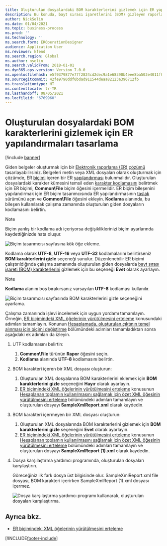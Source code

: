 ```yaml
---
title: Oluşturulan dosyalardaki BOM karakterlerini gizlemek için ER yapılandırmaları tasarlama
description: Bu konuda, bayt sırası işaretlerini (BOM) gizleyen raporlar oluşturmak için Elektronik raporlama (ER) biçiminin nasıl yapılandırılacağı açıklanmaktadır.
author: NickSelin
ms.date: 01/04/2021
ms.topic: business-process
ms.prod: ''
ms.technology: ''
ms.search.form: EROperationDesigner
audience: Application User
ms.reviewer: kfend
ms.search.region: Global
ms.author: nselin
ms.search.validFrom: 2018-01-01
ms.dyn365.ops.version: Version 7.0.0
ms.openlocfilehash: e5f9379877e77f2824cd2dec9a1e68390b4eee8ba502e4011f0a8838b1974e3d
ms.sourcegitcommit: 42fe9790ddf0bdad911544deaa82123a396712fb
ms.translationtype: HT
ms.contentlocale: tr-TR
ms.lasthandoff: 08/05/2021
ms.locfileid: "6769960"
---
```

# <a name="design-er-configurations-to-suppress-bom-characters-in-generated-files"></a>Oluşturulan dosyalardaki BOM karakterlerini gizlemek için ER yapılandırmaları tasarlama

[!include [banner](../includes/banner.md)]

Giden belgeler oluşturmak için bir [Elektronik raporlama (ER)](general-electronic-reporting.md) [çözümü](er-quick-start1-new-solution.md) tasarlayabilirsiniz. Belgeleri metin veya XML dosyaları olarak oluşturmak için çözümde, ER [biçimi](general-electronic-reporting.md#FormatComponentOutbound) içeren bir ER [yapılandırması](general-electronic-reporting.md#Configuration) bulunmalıdır. Oluşturulan dosyalardaki karakter kümesini temsil eden [karakter kodlamasını](/windows/win32/intl/character-sets) belirtmek için ER biçimi, **Common\\File** biçim öğesini içermelidir. ER biçim bileşenini yapılandırmak için ER biçim tasarımcısında ER yapılandırmasının [taslak](general-electronic-reporting.md#component-versioning) sürümünü açın ve **Common\\File** öğesini ekleyin. **Kodlama** alanında, bu bileşen kullanılarak çalışma zamanında oluşturulan giden dosyaların kodlamasını belirtin.

> [!NOTE]
> Biçim yanlış bir kodlama adı içeriyorsa değişikliklerinizi biçim ayarlarında kaydettiğinizde hata oluşur.

![Biçim tasarımcısı sayfasına kök öğe ekleme.](./media/er-suppress-bom-characters-image1.gif)

Kodlama olarak **UTF-8**, **UTF-16** veya **UTF-32** kodlamalarını belirtirseniz **BOM karakterlerini gizle** seçeneği sunulur. Düzenlenebilir ER biçimi çalıştırıldığında çalışma zamanında oluşturulan giden dosyalarda [bayt sırası işareti (BOM) karakterlerini](/globalization/encoding/byte-order-mark) gizlemek için bu seçeneği **Evet** olarak ayarlayın.

> [!NOTE]
> **Kodlama** alanını boş bırakırsanız varsayılan **UTF-8** kodlaması kullanılır.

![Biçim tasarımcısı sayfasında BOM karakterlerini gizle seçeneğini ayarlama.](./media/er-suppress-bom-characters-image2.gif)

Çalışma zamanında işlevi incelemek için uygun yordamı tamamlayın. Örneğin, [ER biçimindeki XML öğelerinin yürütülmesini erteleme](er-defer-xml-element.md) konusundaki adımları tamamlayın. Konunun [Hesaplamada, oluşturulan çıktının temel alınması için biçimi değiştirme](er-defer-xml-element.md#modify-the-format-so-that-the-calculation-is-based-on-generated-output) bölümündeki adımları tamamladıktan sonra aşağıdaki ek adımları da izleyin.

1. UTF kodlamasını belirtin:

    1. **Common\\File** türünün **Rapor** öğesini seçin.
    2. **Kodlama** alanında **UTF-8** kodlamasını belirtin.

2. BOM karakteri içeren bir XML dosyası oluşturun:

    1. Oluşturulan XML dosyalarına BOM karakterlerini eklemek için **BOM karakterlerini gizle** seçeneğini **Hayır** olarak ayarlayın.
    2. [ER biçimindeki XML öğelerinin yürütülmesini erteleme](er-defer-xml-element.md) konusunun [Hesaplanan toplamın kullanılmasını sağlamak için özet XML öğesinin yürütülmesini erteleme](er-defer-xml-element.md#defer-the-execution-of-the-summary-xml-element-so-that-the-calculated-total-is-used) bölümündeki adımları tamamlayın ve oluşturulan dosyayı **SampleXmlReport.xml** olarak kaydedin.

3. BOM karakteri içermeyen bir XML dosyası oluşturun:

    1. Oluşturulan XML dosyalarında BOM karakterlerini gizlemek için **BOM karakterlerini gizle** seçeneğini **Evet** olarak ayarlayın.
    2. [ER biçimindeki XML öğelerinin yürütülmesini erteleme](er-defer-xml-element.md) konusunun [Hesaplanan toplamın kullanılmasını sağlamak için özet XML öğesinin yürütülmesini erteleme](er-defer-xml-element.md#defer-the-execution-of-the-summary-xml-element-so-that-the-calculated-total-is-used) bölümündeki adımları tamamlayın ve oluşturulan dosyayı **SampleXmlReport (1).xml** olarak kaydedin.

4. Dosya karşılaştırma yardımcı programında, oluşturulan dosyaları karşılaştırın.

    Göreceğiniz ilk fark dosya üst bilgisinde olur. SampleXmlReport.xml file dosyası, BOM karakteri içerirken SampleXmlReport (1).xml dosyası içermez.

    ![Dosya karşılaştırma yardımcı programı kullanarak, oluşturulan dosyaları karşılaştırma.](./media/er-suppress-bom-characters-image3.png)

## <a name="see-also"></a>Ayrıca bkz.

- [ER biçimindeki XML öğelerinin yürütülmesini erteleme](er-defer-xml-element.md)


[!INCLUDE[footer-include](../../../includes/footer-banner.md)]